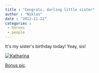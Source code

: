 ```yaml
---
title : "Congrats, darling little sister"
author : "Niklas"
date : "2012-11-22"
categories : 
 - heroes
 - people
---
```


It's my sister's birthday today! Yeay, sis!

[![Katharina](http://farm4.staticflickr.com/3126/2686478970_9ae5086a30.jpg)](http://www.flickr.com/photos/pivic/2686478970)

[Bonus pic](http://www.flickr.com/photos/pivic/3357813820).
